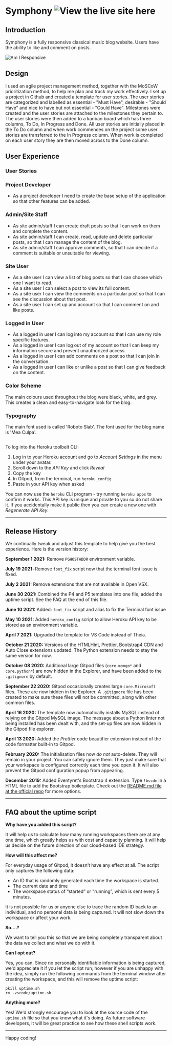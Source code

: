 <!-- Heading -->

# Symphony ![View the live site here](https://)

## Introduction

Symphony is a fully responsive classical music blog website. Users have the ability to like and comment on posts.

![Am I Responsive](./assets/documentation/responsive-view.png)

## Design

I used an agile project management method, together with the MoSCoW prioritization method, to help me plan and track my work effectively. I set up a project in Github and created a template for user stories. The user stories are categorized and labelled as essential - "Must Have", desirable - "Should Have" and nice to have but not essential - "Could Have". Milestones were created and the user stories are attached to the milestones they pertain to. The user stories were then added to a kanban board which has three columns, To Do, In Progress and Done. All user stories are initially placed in the To Do column and when work commences on the project some user stories are transferred to the In Progress column. When work is completed on each user story they are then moved across to the Done column.

## User Experience

### User Stories

### Project Developer

- As a project developer I need to create the base setup of the application so that other features can be added.

### Admin/Site Staff

- As site admin/staff I can create draft posts so that I can work on them and complete the content.
- As site admin/staff I can create, read, update and delete particular posts, so that I can manage the content of the blog.
- As site admin/staff I can approve comments, so that I can decide if a comment is suitable or unsuitable for viewing.

### Site User

- As a site user I can view a list of blog posts so that I can choose which one I want to read.
- As a site user I can select a post to view its full content.
- As a site user I can view the comments on a particular post so that I can see the discussion about that post.
- As a site user I can set up and account so that I can comment on and like posts.

### Logged in User

- As a logged in user I can log into my account so that I can use my role specific features.
- As a logged in user I can log out of my account so that I can keep my information secure and prevent unauthorized access.
- As a logged in user I can add comments on a post so that I can join in the conversation.
- As a logged in user I can like or unlike a post so that I can give feedback on the content.

### Color Scheme
The main colours used throughout the blog were black, white, and grey. This creates a clean and easy-to-navigate look for the blog. 

### Typography

The main font used is called 'Roboto Slab'. The font used for the blog name is 'Mea Culpa'.

##

To log into the Heroku toolbelt CLI:

1. Log in to your Heroku account and go to *Account Settings* in the menu under your avatar.
2. Scroll down to the *API Key* and click *Reveal*
3. Copy the key
4. In Gitpod, from the terminal, run `heroku_config`
5. Paste in your API key when asked

You can now use the `heroku` CLI program - try running `heroku apps` to confirm it works. This API key is unique and private to you so do not share it. If you accidentally make it public then you can create a new one with _Regenerate API Key_.

------

## Release History

We continually tweak and adjust this template to help give you the best experience. Here is the version history:

**September 1 2021:** Remove `PGHOSTADDR` environment variable.

**July 19 2021:** Remove `font_fix` script now that the terminal font issue is fixed.

**July 2 2021:** Remove extensions that are not available in Open VSX.

**June 30 2021:** Combined the P4 and P5 templates into one file, added the uptime script. See the FAQ at the end of this file.

**June 10 2021:** Added: `font_fix` script and alias to fix the Terminal font issue

**May 10 2021:** Added `heroku_config` script to allow Heroku API key to be stored as an environment variable.

**April 7 2021:** Upgraded the template for VS Code instead of Theia.

**October 21 2020:** Versions of the HTMLHint, Prettier, Bootstrap4 CDN and Auto Close extensions updated. The Python extension needs to stay the same version for now.

**October 08 2020:** Additional large Gitpod files (`core.mongo*` and `core.python*`) are now hidden in the Explorer, and have been added to the `.gitignore` by default.

**September 22 2020:** Gitpod occasionally creates large `core.Microsoft` files. These are now hidden in the Explorer. A `.gitignore` file has been created to make sure these files will not be committed, along with other common files.

**April 16 2020:** The template now automatically installs MySQL instead of relying on the Gitpod MySQL image. The message about a Python linter not being installed has been dealt with, and the set-up files are now hidden in the Gitpod file explorer.

**April 13 2020:** Added the _Prettier_ code beautifier extension instead of the code formatter built-in to Gitpod.

**February 2020:** The initialisation files now _do not_ auto-delete. They will remain in your project. You can safely ignore them. They just make sure that your workspace is configured correctly each time you open it. It will also prevent the Gitpod configuration popup from appearing.

**December 2019:** Added Eventyret's Bootstrap 4 extension. Type `!bscdn` in a HTML file to add the Bootstrap boilerplate. Check out the <a href="https://github.com/Eventyret/vscode-bcdn" target="_blank">README.md file at the official repo</a> for more options.

------

## FAQ about the uptime script

**Why have you added this script?**

It will help us to calculate how many running workspaces there are at any one time, which greatly helps us with cost and capacity planning. It will help us decide on the future direction of our cloud-based IDE strategy.

**How will this affect me?**

For everyday usage of Gitpod, it doesn’t have any effect at all. The script only captures the following data:

- An ID that is randomly generated each time the workspace is started.
- The current date and time
- The workspace status of “started” or “running”, which is sent every 5 minutes.

It is not possible for us or anyone else to trace the random ID back to an individual, and no personal data is being captured. It will not slow down the workspace or affect your work.

**So….?**

We want to tell you this so that we are being completely transparent about the data we collect and what we do with it.

**Can I opt out?**

Yes, you can. Since no personally identifiable information is being captured, we'd appreciate it if you let the script run; however if you are unhappy with the idea, simply run the following commands from the terminal window after creating the workspace, and this will remove the uptime script:

```
pkill uptime.sh
rm .vscode/uptime.sh
```

**Anything more?**

Yes! We'd strongly encourage you to look at the source code of the `uptime.sh` file so that you know what it's doing. As future software developers, it will be great practice to see how these shell scripts work.

---

Happy coding!
